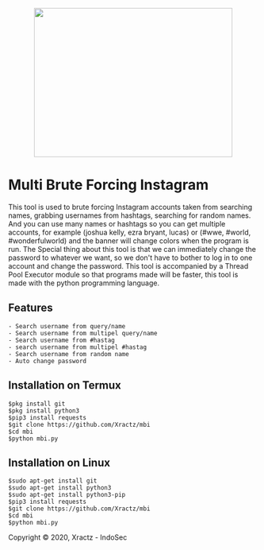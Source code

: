 <p align="center">
  <img src="https://github.com/Xractz/mbi/blob/master/doc.png" width="400" height="300">
</p>

# Multi Brute Forcing Instagram
This tool is used to brute forcing Instagram accounts taken from searching names, grabbing usernames from hashtags, searching for random names. And you can use many names or hashtags so you can get multiple accounts, for example (joshua kelly, ezra bryant, lucas) or (#wwe, #world, #wonderfulworld) and the banner will change colors when the program is run. The Special thing about this tool is that we can immediately change the password to whatever we want, so we don't have to bother to log in to one account and change the password. This tool is accompanied by a Thread Pool Executor module so that programs made will be faster, this tool is made with the python programming language.

## Features
```
- Search username from query/name
- Search username from multipel query/name
- Search username from #hastag
- search username from multipel #hastag
- Search username from random name
- Auto change password
```

## Installation on Termux
```
$pkg install git
$pkg install python3
$pip3 install requests
$git clone https://github.com/Xractz/mbi
$cd mbi
$python mbi.py
```


## Installation on Linux
```
$sudo apt-get install git
$sudo apt-get install python3
$sudo apt-get install python3-pip
$pip3 install requests
$git clone https://github.com/Xractz/mbi
$cd mbi
$python mbi.py
```

Copyright © 2020, Xractz - IndoSec
